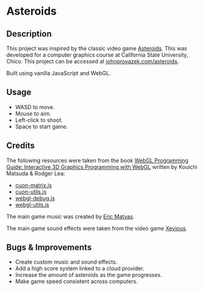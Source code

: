 ﻿# Asteroids

## Description

This project was inspired by the classic video game [Asteroids](<https://en.wikipedia.org/wiki/Asteroids_(video_game)>).
This was developed for a computer graphics course at California State University, Chico. This project can be accessed at [johnprovazek.com/asteroids](https://www.johnprovazek.com/asteroids).

Built using vanilla JavaScript and WebGL.

## Usage

- WASD to move.
- Mouse to aim.
- Left-click to shoot.
- Space to start game.

## Credits

The following resources were taken from the book [WebGL Programming
Guide: Interactive 3D Graphics Programming with WebGL](https://www.oreilly.com/library/view/webgl-programming-guide/9780133364903/) written by Kouichi Matsuda
& Rodger Lea:

- [cuon-matrix.js](./js/resources/cuon-matrix.js)
- [cuon-utils.js](./js/resources/cuon-utils.js)
- [webgl-debug.js](./js/resources/webgl-debug.js)
- [webgl-utils.js](./js/resources/webgl-utils.js)

The main game music was created by [Eric Matyas](https://soundimage.org/).

The main game sound effects were taken from the video game [Xevious](https://en.wikipedia.org/wiki/Xevious).

## Bugs & Improvements

- Create custom music and sound effects.
- Add a high score system linked to a cloud provider.
- Increase the amount of asteroids as the game progresses.
- Make game speed consistent across computers.
